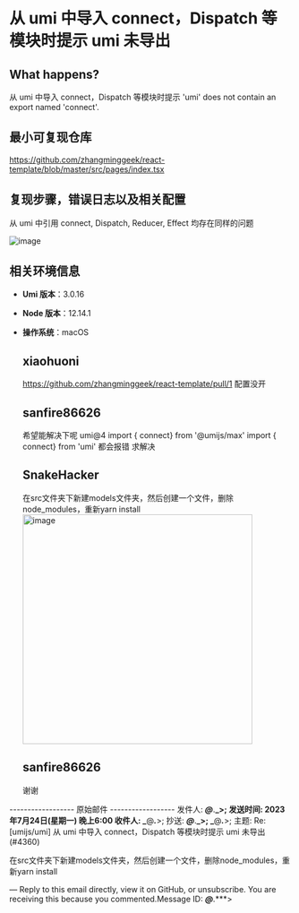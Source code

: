 # 从 umi 中导入 connect，Dispatch 等模块时提示 umi 未导出

  <!--
感谢您向我们反馈问题，为了高效的解决问题，我们期望你能提供以下信息：
-->

## What happens?

从 umi 中导入 connect，Dispatch 等模块时提示 'umi' does not contain an export named 'connect'.

<!-- 清晰的描述下遇到的问题。-->

## 最小可复现仓库

https://github.com/zhangminggeek/react-template/blob/master/src/pages/index.tsx

## 复现步骤，错误日志以及相关配置

<!-- 请提供复现步骤，错误日志以及相关配置 -->
<!-- 可以尝试不要锁版本，重新安装依赖试试先 -->

从 umi 中引用 connect, Dispatch, Reducer, Effect 均存在同样的问题

![image](https://user-images.githubusercontent.com/30174437/78201017-1cde5900-74c3-11ea-9c56-97b1bb4c507e.png)

## 相关环境信息

- **Umi 版本**：3.0.16
- **Node 版本**：12.14.1
- **操作系统**：macOS

  ## xiaohuoni

  https://github.com/zhangminggeek/react-template/pull/1
  配置没开

  ## sanfire86626

  希望能解决下呢
  umi@4
  import { connect} from '@umijs/max'
  import { connect} from 'umi'
  都会报错
  求解决

  ## SnakeHacker

  在src文件夹下新建models文件夹，然后创建一个文件，删除node_modules，重新yarn install
  <img width="410" alt="image" src="https://github.com/umijs/umi/assets/11294011/346c8551-6e6e-4cea-b36b-dd3beebf7e22">

  ## sanfire86626

  谢谢

------------------&nbsp;原始邮件&nbsp;------------------
发件人: **_@_**.**_&gt;;
发送时间: 2023年7月24日(星期一) 晚上6:00
收件人: _**@**_._**&gt;;
抄送: **_@_**.**_&gt;; _**@**_._**&gt;;
主题: Re: [umijs/umi] 从 umi 中导入 connect，Dispatch 等模块时提示 umi 未导出 (#4360)

在src文件夹下新建models文件夹，然后创建一个文件，删除node_modules，重新yarn install

—
Reply to this email directly, view it on GitHub, or unsubscribe.
You are receiving this because you commented.Message ID: **_@_**.\*\*\*&gt;
